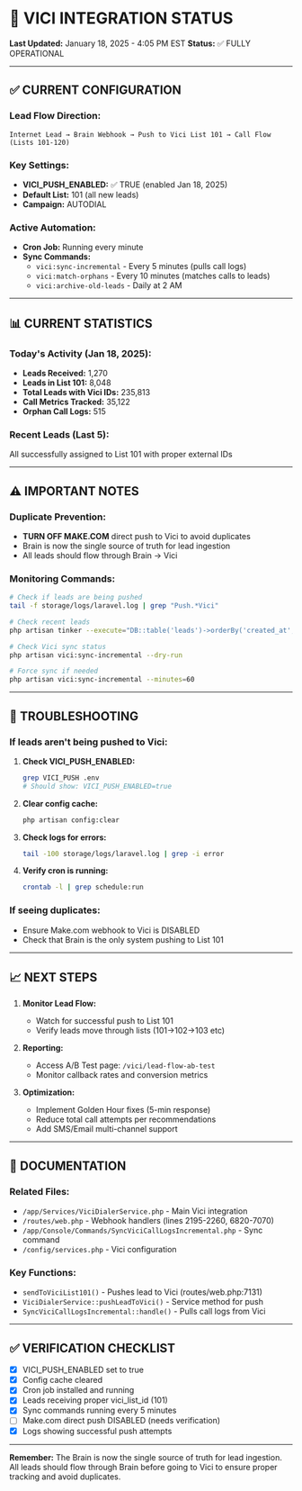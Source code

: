 # 🔄 VICI INTEGRATION STATUS
**Last Updated:** January 18, 2025 - 4:05 PM EST
**Status:** ✅ FULLY OPERATIONAL

---

## ✅ CURRENT CONFIGURATION

### **Lead Flow Direction:**
```
Internet Lead → Brain Webhook → Push to Vici List 101 → Call Flow (Lists 101-120)
```

### **Key Settings:**
- **VICI_PUSH_ENABLED:** ✅ TRUE (enabled Jan 18, 2025)
- **Default List:** 101 (all new leads)
- **Campaign:** AUTODIAL

### **Active Automation:**
- **Cron Job:** Running every minute
- **Sync Commands:**
  - `vici:sync-incremental` - Every 5 minutes (pulls call logs)
  - `vici:match-orphans` - Every 10 minutes (matches calls to leads)
  - `vici:archive-old-leads` - Daily at 2 AM

---

## 📊 CURRENT STATISTICS

### **Today's Activity (Jan 18, 2025):**
- **Leads Received:** 1,270
- **Leads in List 101:** 8,048
- **Total Leads with Vici IDs:** 235,813
- **Call Metrics Tracked:** 35,122
- **Orphan Call Logs:** 515

### **Recent Leads (Last 5):**
All successfully assigned to List 101 with proper external IDs

---

## ⚠️ IMPORTANT NOTES

### **Duplicate Prevention:**
- **TURN OFF MAKE.COM** direct push to Vici to avoid duplicates
- Brain is now the single source of truth for lead ingestion
- All leads should flow through Brain → Vici

### **Monitoring Commands:**
```bash
# Check if leads are being pushed
tail -f storage/logs/laravel.log | grep "Push.*Vici"

# Check recent leads
php artisan tinker --execute="DB::table('leads')->orderBy('created_at','desc')->limit(5)->get(['id','vici_list_id','created_at']);"

# Check Vici sync status
php artisan vici:sync-incremental --dry-run

# Force sync if needed
php artisan vici:sync-incremental --minutes=60
```

---

## 🔧 TROUBLESHOOTING

### **If leads aren't being pushed to Vici:**

1. **Check VICI_PUSH_ENABLED:**
   ```bash
   grep VICI_PUSH .env
   # Should show: VICI_PUSH_ENABLED=true
   ```

2. **Clear config cache:**
   ```bash
   php artisan config:clear
   ```

3. **Check logs for errors:**
   ```bash
   tail -100 storage/logs/laravel.log | grep -i error
   ```

4. **Verify cron is running:**
   ```bash
   crontab -l | grep schedule:run
   ```

### **If seeing duplicates:**
- Ensure Make.com webhook to Vici is DISABLED
- Check that Brain is the only system pushing to List 101

---

## 📈 NEXT STEPS

1. **Monitor Lead Flow:**
   - Watch for successful push to List 101
   - Verify leads move through lists (101→102→103 etc)

2. **Reporting:**
   - Access A/B Test page: `/vici/lead-flow-ab-test`
   - Monitor callback rates and conversion metrics

3. **Optimization:**
   - Implement Golden Hour fixes (5-min response)
   - Reduce total call attempts per recommendations
   - Add SMS/Email multi-channel support

---

## 📝 DOCUMENTATION

### **Related Files:**
- `/app/Services/ViciDialerService.php` - Main Vici integration
- `/routes/web.php` - Webhook handlers (lines 2195-2260, 6820-7070)
- `/app/Console/Commands/SyncViciCallLogsIncremental.php` - Sync command
- `/config/services.php` - Vici configuration

### **Key Functions:**
- `sendToViciList101()` - Pushes lead to Vici (routes/web.php:7131)
- `ViciDialerService::pushLeadToVici()` - Service method for push
- `SyncViciCallLogsIncremental::handle()` - Pulls call logs from Vici

---

## ✅ VERIFICATION CHECKLIST

- [x] VICI_PUSH_ENABLED set to true
- [x] Config cache cleared
- [x] Cron job installed and running
- [x] Leads receiving proper vici_list_id (101)
- [x] Sync commands running every 5 minutes
- [ ] Make.com direct push DISABLED (needs verification)
- [x] Logs showing successful push attempts

---

**Remember:** The Brain is now the single source of truth for lead ingestion. All leads should flow through Brain before going to Vici to ensure proper tracking and avoid duplicates.


